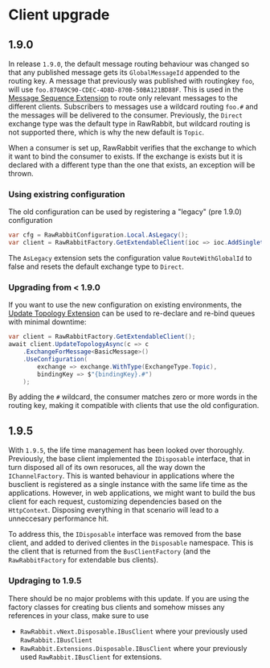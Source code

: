 # Client upgrade

## 1.9.0

In release `1.9.0`, the default message routing behaviour was changed so that any published message gets its `GlobalMessageId` appended to the routing key. A message that previously was published with routingkey `foo`, will use `foo.870A9C90-CDEC-4D8D-870B-50BA121BD88F`. This is used in the [Message Sequence Extension](message-sequence.html) to route only relevant messages to the different clients. Subscribers to messages use a wildcard routing `foo.#` and the messages will be delivered to the consumer. Previously, the `Direct` exchange type was the default type in RawRabbit, but wildcard routing is not supported there, which is why the new default is `Topic`.

When a consumer is set up, RawRabbit verifies that the exchange to which it want to bind the consumer to exists. If the exchange is exists but it is declared with a different type than the one that exists, an exception will be thrown.

### Using existring configuration
The old configuration can be used by registering a "legacy" (pre 1.9.0) configuration

```csharp
var cfg = RawRabbitConfiguration.Local.AsLegacy();
var client = RawRabbitFactory.GetExtendableClient(ioc => ioc.AddSingleton(s => cfg));
```
The `AsLegacy` extension sets the configuration value `RouteWithGlobalId` to false and resets the default exchange type to `Direct`.

### Upgrading from < 1.9.0
If you want to use the new configuration on existing environments, the [Update Topology Extension](update-topology.html) can be used to re-declare and re-bind queues with minimal downtime:

```csharp
var client = RawRabbitFactory.GetExtendableClient();
await client.UpdateTopologyAsync(c => c
	.ExchangeForMessage<BasicMessage>()
	.UseConfiguration(
		exchange => exchange.WithType(ExchangeType.Topic),
		bindingKey => $"{bindingKey}.#")
	);
```

By adding the `#` wildcard, the consumer matches zero or more words in the routing key, making it compatible with clients that use the old configuration.

## 1.9.5

With `1.9.5`, the life time management has been looked over thoroughly. Previously, the base client implemented the `IDisposable` interface, that in turn disposed all of its own resoruces, all the way down the `IChannelFactory`. This is wanted behaviour in applications where the busclient is registered as a single instance with the same life time as the applications. However, in web applications, we might want to build the bus client for each request, customizing dependencies based on the `HttpContext`. Disposing everything in that scenario will lead to a unneccesary performance hit.

To address this, the `IDisposable` interface was removed from the base client, and added to derived clientes in the `Disposable` namespace. This is the client that is returned from the `BusClientFactory` (and the `RawRabbitFactory` for extendable bus clients).

### Updraging to 1.9.5

There should be no major problems with this update. If you are using the factory classes for creating bus clients and somehow misses any references in your class, make sure to use

* `RawRabbit.vNext.Disposable.IBusClient` where your previously used `RawRabbit.IBusClient`
* `RawRabbit.Extensions.Disposable.IBusClient` where your previously used `RawRabbit.IBusClient` for extensions.
